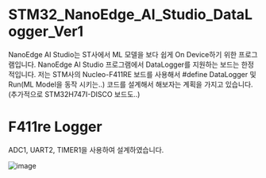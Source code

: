 # STM32_NanoEdge_AI_Studio_DataLogger_Ver1
NanoEdge AI Studio는 ST사에서 ML 모델을 보다 쉽게 On Device하기 위한 프로그램입니다.
NanoEdge AI Studio 프로그램에서 DataLogger를 지원하는 보드는 한정적입니다. 
저는 STM사의 Nucleo-F411RE 보드를 사용해서 #define DataLogger 및 Run(ML Model을 동작 시키는..) 코드를 설계해서 해보자는 계획을 가지고 있습니다.(추가적으로 STM32H747I-DISCO 보드도..)

# F411re Logger
ADC1, UART2, TIMER1을 사용하여 설계하였습니다.

![image](https://github.com/user-attachments/assets/7c1e2982-5714-48de-a59c-dc7723e3af4a)

